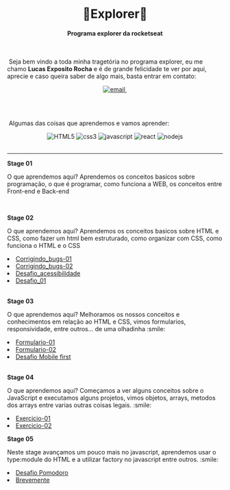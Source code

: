 <div align="center">
    <h1>🚀Explorer🚀</h1>
    <h4>Programa explorer da rocketseat</h4>
</div>
<br>

<p>&nbsp;Seja bem vindo a toda minha tragetória no programa explorer, eu me chamo <strong>Lucas Exposito Rocha</strong> e é de grande felicidade te ver por aqui, aprecie e caso queira saber de algo mais, basta entrar em contato:</p>
<div align="center">
  <a href="mailto:lucasexposito@gmail.com" target->
    <img src="https://img.shields.io/badge/Gmail-D14836?style=for-the-badge&logo=gmail&logoColor=white" alt="email">
  </a>
  <a href="http://api.whatsapp.com/send?1=pt_BR&phone=5524998641277">
    <img src="https://img.shields.io/badge/WhatsApp-25D366?style=for-the-badge&logo=whatsapp&logoColor=white" alt="">
  </a>
</div>

<br><br>

&nbsp;Algumas das coisas que aprendemos e vamos aprender:

<div display="flex" align="center">
    <img src="https://img.shields.io/badge/HTML5-E34F26?style=for-the-badge&logo=html5&logoColor=white" alt="HTML5">
    <img src="https://img.shields.io/badge/CSS3-1572B6?style=for-the-badge&logo=css3&logoColor=white" alt="css3">
    <img src="https://img.shields.io/badge/JavaScript-F7DF1E?style=for-the-badge&logo=javascript&logoColor=black" alt="javascript">
    <img src="https://img.shields.io/badge/React-20232A?style=for-the-badge&logo=react&logoColor=61DAFB" alt="react">
    <img src="https://img.shields.io/badge/Node.js-43853D?style=for-the-badge&logo=node.js&logoColor=white" alt="nodejs">
</div>
<br>
<hr>

<p><strong>Stage 01</strong></p>
<p>O que aprendemos aqui? Aprendemos os conceitos basicos sobre programação, o que é programar, como funciona a WEB, os conceitos entre Front-end e Back-end</p>
<br>
<p><strong>Stage 02</strong></p>
<p>O que aprendemos aqui? Aprendemos os conceitos basicos sobre HTML e CSS, como fazer um html bem estruturado, como organizar com CSS, como funciona o HTML e o CSS</p>
<ui>
    <li><a href="./Stage02/Corrigindo_bugs-01">Corrigindo_bugs-01</a></li>
    <li><a href="./Stage02/Corrigindo_bugs-02">Corrigindo_bugs-02</a></li>
    <li><a href="./Stage02/Desafio_acessibilidade">Desafio_acessibilidade</a></li>
    <li><a href="./Stage02/DesafioStage-01">Desafio_01</a></li>
</ui>
<br>
<p><strong>Stage 03</strong></p>
<p>O que aprendemos aqui? Melhoramos os nossos conceitos e conhecimentos em relação ao HTML e CSS, vimos formularios, responsividade, entre outros... de uma olhadinha :smile:</p>

<ui>
  <li><a href="./Stage03/Formulario-01">Formulario-01</a></li>
  <li><a href="./Stage03/Formulario-02">Formulario-02</a></li>
  <li><a href="./Stage03/Mobile-First">Desafio Mobile first</a></li>
</ui>
<br>
<p><strong>Stage 04</strong></p>
<p>O que aprendemos aqui? Começamos a ver alguns conceitos sobre o JavaScript e executamos alguns projetos, vimos objetos, arrays, metodos dos arrays entre varias outras coisas legais. :smile:</p>

<ui>
  <li><a href="./Stage04/Exercicio01">Exercicio-01</a></li>
  <li><a href="./Stage04/Exercicio01">Exercicio-02</a></li>
</ui>

<p><strong>Stage 05</strong></p>
<p>Neste stage avançamos um pouco mais no javascript, aprendemos usar o type:module do HTML e a utilizar factory no javascript entre outros. :smile:</p>

<ui>
  <li><a href="./Stage04/Exercicio01">Desafio Pomodoro</a></li>
  <li><a href="#">Brevemente</a></li>
</ui>